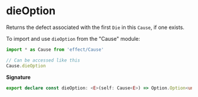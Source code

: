 # dieOption

Returns the defect associated with the first `Die` in this `Cause`, if one
exists.

To import and use `dieOption` from the "Cause" module:

```ts
import * as Cause from 'effect/Cause'

// Can be accessed like this
Cause.dieOption
```

**Signature**

```ts
export declare const dieOption: <E>(self: Cause<E>) => Option.Option<unknown>
```
